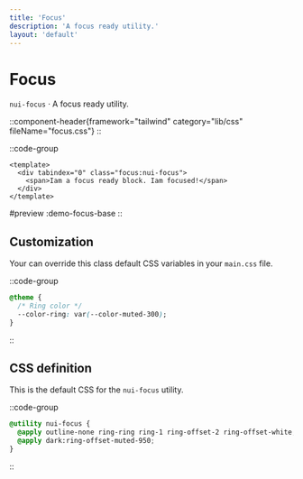 ```yaml
---
title: 'Focus'
description: 'A focus ready utility.'
layout: 'default'
---
```


# Focus

`nui-focus` · A focus ready utility.

::component-header{framework="tailwind" category="lib/css" fileName="focus.css"}
::

::code-group

```vue [demoFocusBase.vue]
<template>
  <div tabindex="0" class="focus:nui-focus">
    <span>Iam a focus ready block. Iam focused!</span>
  </div>
</template>
```

#preview
:demo-focus-base
::

## Customization

Your can override this class default CSS variables in your `main.css` file.

::code-group

```css [main.css]
@theme {
  /* Ring color */
  --color-ring: var(--color-muted-300);
}
```

::

## CSS definition

This is the default CSS for the `nui-focus` utility.

::code-group

```css [focus.css]
@utility nui-focus {
  @apply outline-none ring-ring ring-1 ring-offset-2 ring-offset-white;
  @apply dark:ring-offset-muted-950;
}
```
::
